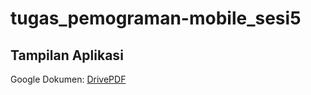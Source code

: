 # tugas_pemograman-mobile_sesi5
## Tampilan Aplikasi
Google Dokumen: [DrivePDF](https://drive.google.com/file/d/1pThm0cIczpdbPlhMMbRO3yygEWIdyerW/view?usp=drivesdk)
